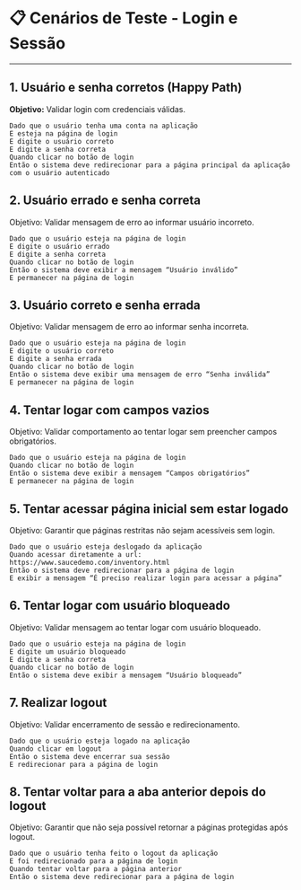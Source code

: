 # 📋 Cenários de Teste - Login e Sessão

---

## 1. Usuário e senha corretos (Happy Path)
**Objetivo:** Validar login com credenciais válidas.

```gherkin
Dado que o usuário tenha uma conta na aplicação
E esteja na página de login
E digite o usuário correto
E digite a senha correta
Quando clicar no botão de login
Então o sistema deve redirecionar para a página principal da aplicação com o usuário autenticado
```

## 2. Usuário errado e senha correta
Objetivo: Validar mensagem de erro ao informar usuário incorreto.

```gherkin
Dado que o usuário esteja na página de login
E digite o usuário errado
E digite a senha correta
Quando clicar no botão de login
Então o sistema deve exibir a mensagem “Usuário inválido”
E permanecer na página de login
```

## 3. Usuário correto e senha errada
Objetivo: Validar mensagem de erro ao informar senha incorreta.

```gherkin
Dado que o usuário esteja na página de login
E digite o usuário correto
E digite a senha errada
Quando clicar no botão de login
Então o sistema deve exibir uma mensagem de erro “Senha inválida”
E permanecer na página de login
```

## 4. Tentar logar com campos vazios
Objetivo: Validar comportamento ao tentar logar sem preencher campos obrigatórios.

```gherkin
Dado que o usuário esteja na página de login
Quando clicar no botão de login
Então o sistema deve exibir a mensagem “Campos obrigatórios”
E permanecer na página de login
```

## 5. Tentar acessar página inicial sem estar logado
Objetivo: Garantir que páginas restritas não sejam acessíveis sem login.

```gherkin
Dado que o usuário esteja deslogado da aplicação
Quando acessar diretamente a url: https://www.saucedemo.com/inventory.html
Então o sistema deve redirecionar para a página de login
E exibir a mensagem “É preciso realizar login para acessar a página”
```

## 6. Tentar logar com usuário bloqueado
Objetivo: Validar mensagem ao tentar logar com usuário bloqueado.

```gherkin
Dado que o usuário esteja na página de login
E digite um usuário bloqueado
E digite a senha correta
Quando clicar no botão de login
Então o sistema deve exibir a mensagem “Usuário bloqueado”
```

## 7. Realizar logout
Objetivo: Validar encerramento de sessão e redirecionamento.

```gherkin
Dado que o usuário esteja logado na aplicação
Quando clicar em logout
Então o sistema deve encerrar sua sessão
E redirecionar para a página de login
```

## 8. Tentar voltar para a aba anterior depois do logout
Objetivo: Garantir que não seja possível retornar a páginas protegidas após logout.

```gherkin
Dado que o usuário tenha feito o logout da aplicação
E foi redirecionado para a página de login
Quando tentar voltar para a página anterior
Então o sistema deve redirecionar para a página de login
```
